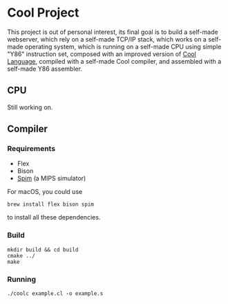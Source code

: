 # Cool Project

This project is out of personal interest, its final goal is to build a self-made webserver, which rely on a self-made TCP/IP stack, which works on a self-made operating system, which is running on a self-made CPU using simple "Y86" instruction set, composed with an improved version of [Cool Language](https://en.wikipedia.org/wiki/Cool_(programming_language)), compiled with a self-made Cool compiler, and assembled with a self-made Y86 assembler.

## CPU

Still working on.


## Compiler

### Requirements

- Flex
- Bison
- [Spim](http://spimsimulator.sourceforge.net) (a MIPS simulator)

For macOS, you could use
```
brew install flex bison spim
```
to install all these dependencies.


### Build

```
mkdir build && cd build
cmake ../
make
```


### Running

```
./coolc example.cl -o example.s
```
